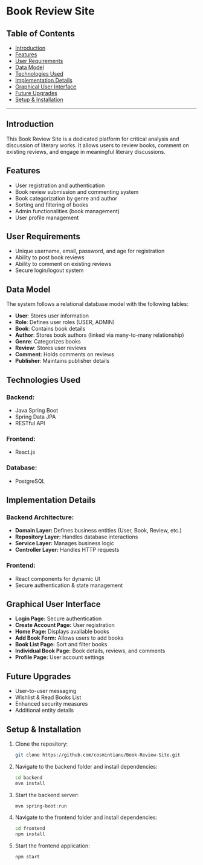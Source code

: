 # Book Review Site

## Table of Contents
- [Introduction](#introduction)
- [Features](#features)
- [User Requirements](#user-requirements)
- [Data Model](#data-model)
- [Technologies Used](#technologies-used)
- [Implementation Details](#implementation-details)
- [Graphical User Interface](#graphical-user-interface)
- [Future Upgrades](#future-upgrades)
- [Setup & Installation](#setup--installation)

---

## Introduction
This Book Review Site is a dedicated platform for critical analysis and discussion of literary works. It allows users to review books, comment on existing reviews, and engage in meaningful literary discussions.

## Features
- User registration and authentication
- Book review submission and commenting system
- Book categorization by genre and author
- Sorting and filtering of books
- Admin functionalities (book management)
- User profile management

## User Requirements
- Unique username, email, password, and age for registration
- Ability to post book reviews
- Ability to comment on existing reviews
- Secure login/logout system

## Data Model
The system follows a relational database model with the following tables:
- **User**: Stores user information
- **Role**: Defines user roles (USER, ADMIN)
- **Book**: Contains book details
- **Author**: Stores book authors (linked via many-to-many relationship)
- **Genre**: Categorizes books
- **Review**: Stores user reviews
- **Comment**: Holds comments on reviews
- **Publisher**: Maintains publisher details

## Technologies Used
### **Backend:**
- Java Spring Boot
- Spring Data JPA
- RESTful API

### **Frontend:**
- React.js

### **Database:**
- PostgreSQL

## Implementation Details
### **Backend Architecture:**
- **Domain Layer:** Defines business entities (User, Book, Review, etc.)
- **Repository Layer:** Handles database interactions
- **Service Layer:** Manages business logic
- **Controller Layer:** Handles HTTP requests

### **Frontend:**
- React components for dynamic UI
- Secure authentication & state management

## Graphical User Interface
- **Login Page:** Secure authentication
- **Create Account Page:** User registration
- **Home Page:** Displays available books
- **Add Book Form:** Allows users to add books
- **Book List Page:** Sort and filter books
- **Individual Book Page:** Book details, reviews, and comments
- **Profile Page:** User account settings

## Future Upgrades
- User-to-user messaging
- Wishlist & Read Books List
- Enhanced security measures
- Additional entity details

## Setup & Installation
1. Clone the repository:
   ```sh
   git clone https://github.com/cosmintianu/Book-Review-Site.git
   ```
2. Navigate to the backend folder and install dependencies:
   ```sh
   cd backend
   mvn install
   ```
3. Start the backend server:
   ```sh
   mvn spring-boot:run
   ```
4. Navigate to the frontend folder and install dependencies:
   ```sh
   cd frontend
   npm install
   ```
5. Start the frontend application:
   ```sh
   npm start
   ```
